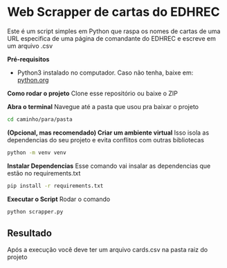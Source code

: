 # Web Scrapper de cartas do EDHREC

Este é um script simples em Python que raspa os nomes de cartas de uma URL especifica de uma página de comandante do EDHREC e escreve
em um arquivo .csv

**Pré-requisitos**

- Python3 instalado no computador. Caso não tenha, baixe em: [python.org](https://www.python.org/downloads/)

**Como rodar o projeto**
Clone esse repositório ou baixe o ZIP

**Abra o terminal**
Navegue até a pasta que usou pra baixar o projeto
```bash
cd caminho/para/pasta
```

**(Opcional, mas recomendado) Criar um ambiente virtual**
Isso isola as dependencias do seu projeto e evita conflitos com outras bibliotecas
```bash
python -m venv venv
```

**Instalar Dependencias**
Esse comando vai insalar as dependencias que estão no requirements.txt
```bash
pip install -r requirements.txt
```

**Executar o Script**
Rodar o comando
```bash
python scrapper.py
```

## Resultado

Após a execução você deve ter um arquivo cards.csv na pasta raiz do projeto
